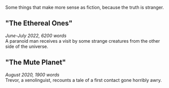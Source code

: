 Some things that make more sense as fiction, because the truth is stranger.

## "The Ethereal Ones"
*June-July 2022, 6200 words*<br>A paranoid man receives a visit by some strange creatures from the other side of the universe.

## "The Mute Planet"
*August 2020, 1900 words*<br>Trevor, a xenolinguist, recounts a tale of a first contact gone horribly awry.
